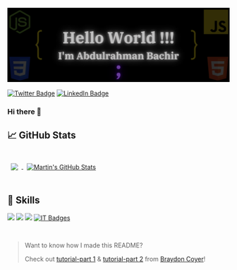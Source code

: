 ![Ba72an's GitHub Banner](./assets/githubBanner.png)

[![Twitter Badge](https://img.shields.io/badge/Twitter-Profile-informational?style=flat&logo=twitter&logoColor=white&color=1CA2F1)](https://twitter.com/Ba72an)
[![LinkedIn Badge](https://img.shields.io/badge/LinkedIn-Profile-informational?style=flat&logo=linkedin&logoColor=white&color=0D76A8)](https://www.linkedin.com/in/ab-bachir)

### Hi there 👋

## &#x1f4c8; GitHub Stats

<br>

<a href="https://github.com/ba72an">
  <img align="center" style="margin:0.5rem" src="https://github-readme-stats.vercel.app/api/top-langs/?username=ba72an&hide=html,css&title_color=ffffff&text_color=c9cacc&icon_color=4AB197&bg_color=1A2B34" />
</a>

<a href="https://github.com/ba72an">
  <img align="center" style="margin:0.5rem" src="https://github-readme-stats.vercel.app/api?username=ba72an&show_icons=true&line_height=27&count_private=true&title_color=ffffff&text_color=c9cacc&icon_color=4AB097&bg_color=1A2B34" alt="Martin's GitHub Stats" />
</a>

<br>
<br>

## 💼 Skills
![](https://img.shields.io/badge/Code-HTML-informational?style=flat&logo=HTML5&logoColor=orange&color=FF4C29)
![](https://img.shields.io/badge/Code-CSS-informational?style=flat&logo=CSS3&logoColor=9cf&color=2965f1)
![](https://img.shields.io/badge/Code-JavaScript-informational?style=flat&logo=JavaScript&logoColor=yellow&color=FFD523)
[![IT Badges](https://img.shields.io/badge/IT_Certs-Credly-informational?style=flat&color=FF2626)](https://www.credly.com/users/ba72an/badges)

<br>

> Want to know how I made this README?
>
> Check out [tutorial-part 1](https://braydoncoyer.dev/blog/creating-a-killer-github-profile-readme-part-1/) & [tutorial-part 2](https://braydoncoyer.dev/blog/creating-a-killer-github-profile-readme-part-2/) from [Braydon Coyer](https://github.com/braydoncoyer)!

<!--
**Ba72an/Ba72an** is a ✨ _special_ ✨ repository because its `README.md` (this file) appears on your GitHub profile.

Here are some ideas to get you started:

- 🔭 I’m currently working on ...
- 🌱 I’m currently learning ...
- 👯 I’m looking to collaborate on ...
- 🤔 I’m looking for help with ...
- 💬 Ask me about ...
- 📫 How to reach me: ...
- 😄 Pronouns: ...
- ⚡ Fun fact: ...
-->
